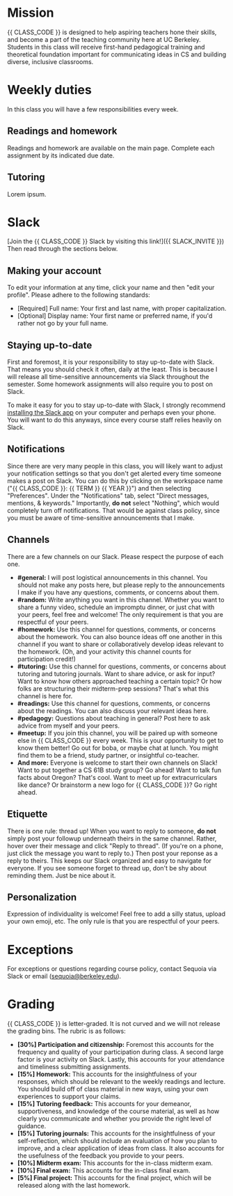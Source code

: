 # Mission

{{ CLASS_CODE }} is designed to help aspiring teachers hone their skills, and become a part of the teaching community here at UC Berkeley. Students in this class will receive first-hand pedagogical training and theoretical foundation important for communicating ideas in CS and building diverse, inclusive classrooms.

# Weekly duties

In this class you will have a few responsibilities every week.

## Readings and homework

Readings and homework are available on the main page. Complete each assignment by its indicated due date.

## Tutoring

Lorem ipsum.

# Slack

[Join the {{ CLASS_CODE }} Slack by visiting this link!]({{ SLACK_INVITE }}) Then read through the sections below.

## Making your account

To edit your information at any time, click your name and then "edit your profile". Please adhere to the following standards:

* [Required] Full name: Your first and last name, with proper capitalization.
* [Optional] Display name: Your first name or preferred name, if you'd rather not go by your full name.

## Staying up-to-date

First and foremost, it is your responsibility to stay up-to-date with Slack. That means you should check it often, daily at the least. This is because I will release all time-sensitive announcements via Slack throughout the semester. Some homework assignments will also require you to post on Slack.

To make it easy for you to stay up-to-date with Slack, I strongly recommend [installing the Slack app](https://slack.com/downloads/) on your computer and perhaps even your phone. You will want to do this anyways, since every course staff relies heavily on Slack.

## Notifications

Since there are very many people in this class, you will likely want to adjust your notification settings so that you don't get alerted every time someone makes a post on Slack. You can do this by clicking on the workspace name ("{{ CLASS_CODE }}: {{ TERM }} {{ YEAR }}") and then selecting "Preferences". Under the "Notifications" tab, select "Direct messages, mentions, & keywords." Importantly, **do not** select "Nothing", which would completely turn off notifications. That would be against class policy, since you must be aware of time-sensitive announcements that I make.

## Channels

There are a few channels on our Slack. Please respect the purpose of each one.

* **#general:** I will post logistical announcements in this channel. You should not make any posts here, but please reply to the announcements I make if you have any questions, comments, or concerns about them.
* **#random:** Write anything you want in this channel. Whether you want to share a funny video, schedule an impromptu dinner, or just chat with your peers, feel free and welcome! The only requirement is that you are respectful of your peers.
* **#homework:** Use this channel for questions, comments, or concerns about the homework. You can also bounce ideas off one another in this channel if you want to share or collaboratively develop ideas relevant to the homework. (Oh, and your activity this channel counts for participation credit!)
* **#tutoring:** Use this channel for questions, comments, or concerns about tutoring and tutoring journals. Want to share advice, or ask for input? Want to know how others approached teaching a certain topic? Or how folks are structuring their midterm-prep sessions? That's what this channel is here for.
* **#readings:** Use this channel for questions, comments, or concerns about the readings. You can also discuss your relevant ideas here.
* **#pedagogy:** Questions about teaching in general? Post here to ask advice from myself and your peers.
* **#meetup:** If you join this channel, you will be paired up with someone else in {{ CLASS_CODE }} every week. This is your opportunity to get to know them better! Go out for boba, or maybe chat at lunch. You might find them to be a friend, study partner, or insightful co-teacher.
* **And more:** Everyone is welcome to start their own channels on Slack! Want to put together a CS 61B study group? Go ahead! Want to talk fun facts about Oregon? That's cool. Want to meet up for extracurriculars like dance? Or brainstorm a new logo for {{ CLASS_CODE }}? Go right ahead.

## Etiquette

There is one rule: thread up! When you want to reply to someone, **do not** simply post your followup underneath theirs in the same channel. Rather, hover over their message and click "Reply to thread". (If you're on a phone, just click the message you want to reply to.) Then post your reponse as a reply to theirs. This keeps our Slack organized and easy to navigate for everyone. If you see someone forget to thread up, don't be shy about reminding them. Just be nice about it.

## Personalization

Expression of individuality is welcome! Feel free to add a silly status, upload your own emoji, etc. The only rule is that you are respectful of your peers.

# Exceptions

For exceptions or questions regarding course policy, contact Sequoia via Slack or email (sequoia@berkeley.edu).

# Grading

{{ CLASS_CODE }} is letter-graded. It is not curved and we will not release the grading bins. The rubric is as follows:

* **[30%] Participation and citizenship:** Foremost this accounts for the frequency and quality of your participation during class. A second large factor is your activity on Slack. Lastly, this accounts for your attendance and timeliness submitting assignments.
* **[15%] Homework:** This accounts for the insightfulness of your responses, which should be relevant to the weekly readings and lecture. You should build off of class material in new ways, using your own experiences to support your claims.
* **[15%] Tutoring feedback:** This accounts for your demeanor, supportiveness, and knowledge of the course material, as well as how clearly you communicate and whether you provide the right level of guidance.
* **[15%] Tutoring journals:** This accounts for the insightfulness of your self-reflection, which should include an evaluation of how you plan to improve, and a clear application of ideas from class. It also accounts for the usefulness of the feedback you provide to your peers.
* **[10%] Midterm exam:** This accounts for the in-class midterm exam.
* **[10%] Final exam:** This accounts for the in-class final exam.
* **[5%] Final project:** This accounts for the final project, which will be released along with the last homework.